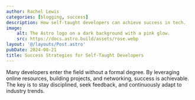```yaml
---
author: Rachel Lewis
categories: [blogging, success]
description: How self-taught developers can achieve success in tech.
image:
    alt: The Astro logo on a dark background with a pink glow.
    src: https://docs.astro.build/assets/rose.webp
layout: '@/layouts/Post.astro'
pubDate: 2024-08-21
title: Success Strategies for Self-Taught Developers
---
```


Many developers enter the field without a formal degree. By leveraging online resources, building projects, and networking, success is achievable. The key is to stay disciplined, seek feedback, and continuously adapt to industry trends.
